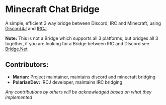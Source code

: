 # Minecraft Chat Bridge
A simple, efficient 3 way bridge between Discord, IRC and Minecraft, using 
[Discord4J](https://github.com/Discord4J/Discord4J) and [IRCJ](https://gitlab.com/PolarianDev/ircoj) <BR>

**Note:** This is not a Bridge which supports all 3 platforms, but bridges all 3 together, if you
are looking for a Bridge between IRC and DIscord see [Bridge.Net](https://gitlab.com/PolarianDev/bridge.net)

## Contributors:
- **Marian:** Project maintainer, maintains discord and minecraft bridging
- **PolarianDev:** IRCJ developer, maintains IRC bridging

*Any contributions by others will be acknowledged based on what they implemented*